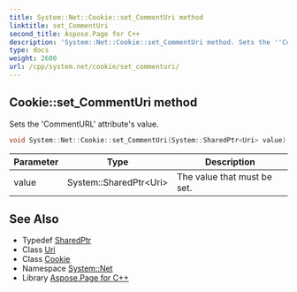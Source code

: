 ```yaml
---
title: System::Net::Cookie::set_CommentUri method
linktitle: set_CommentUri
second_title: Aspose.Page for C++
description: 'System::Net::Cookie::set_CommentUri method. Sets the ''CommentURL'' attribute''s value in C++.'
type: docs
weight: 2600
url: /cpp/system.net/cookie/set_commenturi/
---
```

## Cookie::set_CommentUri method


Sets the 'CommentURL' attribute's value.

```cpp
void System::Net::Cookie::set_CommentUri(System::SharedPtr<Uri> value)
```


| Parameter | Type | Description |
| --- | --- | --- |
| value | System::SharedPtr\<Uri\> | The value that must be set. |

## See Also

* Typedef [SharedPtr](../../../system/sharedptr/)
* Class [Uri](../../../system/uri/)
* Class [Cookie](../)
* Namespace [System::Net](../../)
* Library [Aspose.Page for C++](../../../)
